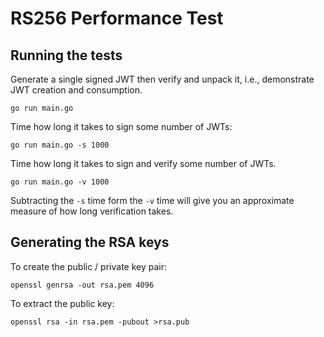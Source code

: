 # RS256 Performance Test

## Running the tests

Generate a single signed JWT then verify and unpack it, i.e., demonstrate JWT creation and consumption.

```shell
go run main.go
```

Time how long it takes to sign some number of JWTs:

```shell
go run main.go -s 1000
```

Time how long it takes to sign and verify some number of JWTs. 

```shell
go run main.go -v 1000
```

Subtracting the `-s` time form the `-v` time will give you an approximate measure of how long verification takes.


## Generating the RSA keys

To create the public / private key pair:

```shell
openssl genrsa -out rsa.pem 4096
```

To extract the public key:

```shell
openssl rsa -in rsa.pem -pubout >rsa.pub
```